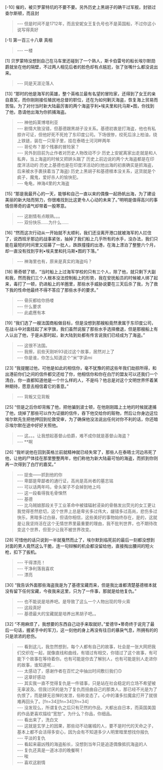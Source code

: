 
[-10] 催的，被贝罗蒙特坑的不要不要。另外历史上黑胡子的确干过军舰，封锁过查尔斯顿，而且封
>--- 但是时间不是1712年，而且安妮女王复仇号也不是英国船，不过你这小说写得真好<br>

[-1] 第一百三十八章 真相
>--- 一楼<br>

[1] 贝罗蒙特没想到自己在马车里还碰到了一个熟人，斯卡伯雷号的船长埃尔默勋爵就坐在他的隔壁，不过两人相见后者的脸色却有点尴尬，张了张嘴什么都没说出来。
>--- 同是天涯沦落人<br>

[13] “那时的他是海军的英雄，整个英格兰最有名望的冒险家，还得到了女王的亲自嘉奖，而你刚刚接任殖民地总督的职位，还在为如何剿灭海盗，恢复海上贸易而苦恼，为了对付当时新大陆最厉害的两个海盗亨利•埃夫里和托马斯•图，你找到了他，恳请他出海为你抓捕海盗。
>--- 神他妈莱博塔利亚<br>
>--- 剧情大致没错，但基德跟黑胡子没关系。基德初衷是打海盗，他也有私掠许可证，但他好死不死抢了东印度公司。下场很惨，绞死后涂上柏油，绕上铁链，装在一只笼子里，挂在泰晤士河河畔两年<br>
>--- 哥伦布？那个残暴的冒险家？<br>
>--- 另外到目前为止作者对历史人物改动不少
历史上安妮离家出走就是和人私奔，当上海盗的时候又把姘头踹了
历史上前边说的两个大海盗都是在印度洋活动的
历史上基德也是在印度洋活动的(他出海的初衷确实是抓海盗，后来被水手裹挟着当了海盗)
历史上黑胡子和基德根本没关系，这货就是个疯子，魔鬼，爱好杀人的愉快犯。<br>
>--- 龟龟，神海4里的大海盗<br>

[15] “那是我最开心的一天，能够和自己一直以来的偶像一起扬帆出海，为了建设美丽的新大陆而努力，你很难找到比这更令人心动的未来了。”明明是值得高兴的事情但蒂奇的语气却带着一股寒意。
>--- 这剧情有点眼熟。。。<br>
>--- 双份快乐……为什么……<br>

[16] “然而这次行动从一开始就不太顺利，我们还没离开港口就被海军的人拦住了，说西班牙那边的战事紧张，抽掉了我们船上几乎所有的水手，没办法，我们只能在最短的时间里又招募了一批人，跌跌撞撞的出港，在海上漂泊了整整六个月，却一直没有找到亨利•埃夫里和托马斯•图的下落。”
>--- 神海里也有，原来是真实的海盗吗？<br>

[18] 蒂奇顿了顿，“当时船上上过海军学校的只有三个人，除了他，就只剩下大副和我，然而我们三个人根本没法控制船上的形势，我在安抚船员的时候被人绑了起来，毒打了一顿，扔进船上的羊圈里，那些水手威胁说要在三天后杀了我，为了救下我的性命他最终不得不答应了那些水手的要求。”
>--- 骨灰都给你扬喽<br>
>--- 什么要求<br>
>--- 此處應有本<br>

[19] “我们选了一艘法国商船做目标，但是没想到那艘船竟然隶属于东印度公司，在战斗中对面挂起了米字旗，我们虽然说服了那些水手选择撤退，但是那艘船上有人认出了他，于是从那时起，新大陆到处都有传言说我们已经成为了海盗。”
>--- 这很不法国。<br>
>--- 我擦，前些天刚听93说过这个故事，居然对上了<br>
>--- 你是谁，你怎么知道这个“米”字读mi<br>

[23] “我提醒过他，可他是如此的相信你，毫不犹豫的把这些年我们劫掠所得，和出港前你们之间的信件都交还给了你，他相信你和你在白厅的盟友可以还我们一个清白，你一直都知道他是一个什么样的人，不是吗？他总是对这个文明世界怀着某种期待，愿意去相信着它的善意。”
>--- 背叛又见背叛<br>

[25] “但是之后你却背叛了他，把他骗到波士顿，在他刚刚踏上土地的时候就逮捕了他，烧掉了那些可以作为证据的信件，吞下他交给你的赃物，然后让你身边这位埃尔默先生把他押回到伦敦受审，为了确保他没法说出任何对你不利的话，你还暗示埃尔默在途中好好关照他。
>--- 这。。。让我想起基督山伯爵，难不成你就是基督山海盗？<br>
>--- **啊<br>

[26] “我听说他在回到英格兰前就精神就已经失常了，那些人在泰晤士河边吊死了他，让他的尸体挂在那里整整两年，他们称他为新大陆最可怕的海盗，而抓到你则再一次得到了白厅的嘉奖。”
>--- 捉虫——抓到他的你<br>
>--- 卑鄙是卑鄙者的通行证，高尚是高尚者的墓志铭<br>
>--- 可以话两年吗，骨头架子不会掉到地上吗<br>
>--- 这一段看得我毛骨悚然<br>
>--- 基德<br>
>--- 比乌贼娘那段关于工业革命中被镭辐射浸染的骨骼发出荧光的女工更让我觉得苍然悲切，这个世界上总是卑劣多过伟大，龌错多过高尚，悲伤多过快乐，黑暗多过白昼，但请你相信，这些美好的事物始终存在，是的，这就是让我坚持活在这个无情世界里最重要的理由，我不批判世界，也不期待改变这个世界，但至少让我不被世界改变。<br>

[28] 可惜他的话只说到一半就戛然而止了，埃尔默到临死前的最后一刻都没想到对面的男人竟然这么干脆，连一句辩解的机会都没留给他，直接掏出腰间的短火枪，扣下了扳机。
>--- 干得漂亮！<br>
>--- 干净利落我喜欢<br>
>--- 漂亮<br>

[30] “我告诉外面那些海盗我是为了基德宝藏而来，但是我比谁都清楚基德根本就没有留下任何宝藏，今夜我来这里，只为了一件事，那就是给他复仇。”
>--- 也不能说是培养吧。是导致了这么一个人物出现的导火索<br>
>--- 这段真好<br>
>--- 基德最大的宝藏就是培养出黑胡子吧。。<br>

[32] “不用麻烦了，我想要的东西自己动手来取就好。”爱德华•蒂奇终于说完了最后一句话，握紧手中的军刀，这一刻他的身上再没有往日的暴戾气息，所拥有的的只是浓浓的悲伤。
>--- 看到这儿，我忽然想到，每个人都有自己的故事，社会是一张大网把我们交织在一起，就像直线和曲线，有错过有相交，你错过了这个故事，有可能下个故事在等待着你。也有可能是你去了解别人，也有可能是别人走进你的故事，谁知道呢…<br>
>--- 太感动了，感谢作者在百忙之中抽出时间敷衍我们🙃<br>
>--- 这章好感动<br>
>--- 其实我一直不觉得复仇是一件错事，只是站在社会稳定的立场不希望被无辜波及。但我讨厌的是为了复仇而扭曲自己的那类人，那已经不光是为了仇恨了，而是肆无忌惮的发泄，俗称变态了。心中的潘多拉魔盒打开了就很难再回头了。[fn=34][fn=34][fn=34]<br>
>--- 没发现么，所谓复仇之后只有茫然的作品，大都出自日本，而英国美国的作品更喜欢描绘“宽恕”。为什么？你品，你细品。<br>
>--- 看出来了，洗白文<br>
>--- 这就是玄学上的因果，那些动不动屠城的人，要不是时代的天命之子，基本上都不会活得多安心，因为会有不知道多少人明里暗里想找你报仇<br>
>--- 平淡的复仇<br>
>--- 看起来最凶残的海盗船长，没想到当年只是追逐偶像抵抗海盗的人<br>
>--- 复仇还真是一道冰凉的晚餐啊！<br>
>--- 唉<br>
>--- 喜欢这剧情<br>
